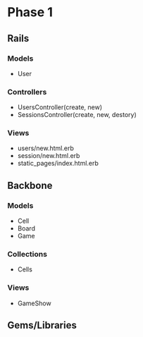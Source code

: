 # Phase 1

## Rails

### Models
* User

### Controllers
* UsersController(create, new)
* SessionsController(create, new, destory)

### Views
* users/new.html.erb
* session/new.html.erb
* static_pages/index.html.erb

## Backbone

### Models
* Cell
* Board
* Game

### Collections
* Cells

### Views
* GameShow

## Gems/Libraries
